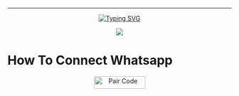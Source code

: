 ***
</p> <p align="center">
<a href="https://git.io/typing-svg"><img src="https://readme-typing-svg.demolab.com?font=Rubik+Dirt&size=65&pause=1000&color=F72C3F&background=FF20A500&center=true&vCenter=true&width=1000&height=150&lines=INDUWA-MD;MADE+BY+INDUWARA+NILUPUL" alt="Typing SVG" /></a>

<p align = center>   <img src="https://i.ibb.co/jyVLMdD/infinitywabot.jpg"</p>
<p align="center">

# How To Connect Whatsapp

<p align="center">
<a href='https://pair-code-production.up.railway.app/pair' target="_blank"><img alt='Pair Code' src='https://img.shields.io/badge/-Pair Code-darkgreen?style=for-the-badge&logo=Whatsapp&logoColor=white'/< width=115 height=28/p></a>



